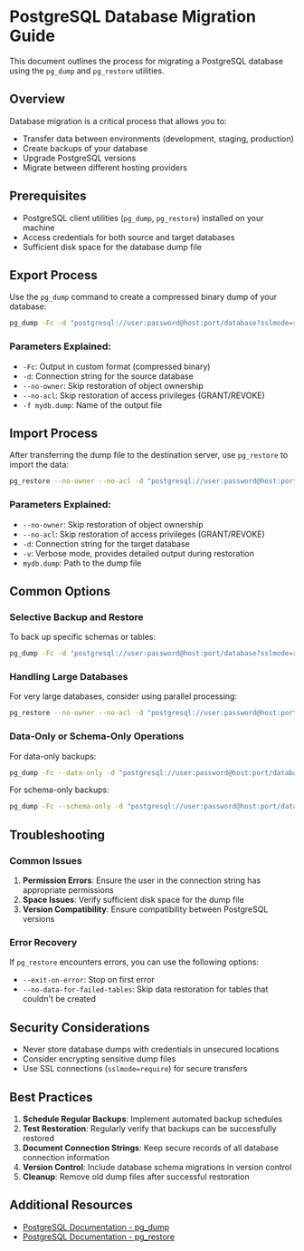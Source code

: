 # PostgreSQL Database Migration Guide

This document outlines the process for migrating a PostgreSQL database using the `pg_dump` and
`pg_restore` utilities.

## Overview

Database migration is a critical process that allows you to:

- Transfer data between environments (development, staging, production)
- Create backups of your database
- Upgrade PostgreSQL versions
- Migrate between different hosting providers

## Prerequisites

- PostgreSQL client utilities (`pg_dump`, `pg_restore`) installed on your machine
- Access credentials for both source and target databases
- Sufficient disk space for the database dump file

## Export Process

Use the `pg_dump` command to create a compressed binary dump of your database:

```bash
pg_dump -Fc -d "postgresql://user:password@host:port/database?sslmode=require" --no-owner --no-acl -f mydb.dump
```

### Parameters Explained:

- `-Fc`: Output in custom format (compressed binary)
- `-d`: Connection string for the source database
- `--no-owner`: Skip restoration of object ownership
- `--no-acl`: Skip restoration of access privileges (GRANT/REVOKE)
- `-f mydb.dump`: Name of the output file

## Import Process

After transferring the dump file to the destination server, use `pg_restore` to import the data:

```bash
pg_restore --no-owner --no-acl -d "postgresql://user:password@host:port/database?sslmode=require" -v mydb.dump
```

### Parameters Explained:

- `--no-owner`: Skip restoration of object ownership
- `--no-acl`: Skip restoration of access privileges (GRANT/REVOKE)
- `-d`: Connection string for the target database
- `-v`: Verbose mode, provides detailed output during restoration
- `mydb.dump`: Path to the dump file

## Common Options

### Selective Backup and Restore

To back up specific schemas or tables:

```bash
pg_dump -Fc -d "postgresql://user:password@host:port/database?sslmode=require" --schema=my_schema --table=my_table -f selective_backup.dump
```

### Handling Large Databases

For very large databases, consider using parallel processing:

```bash
pg_restore --no-owner --no-acl -d "postgresql://user:password@host:port/database?sslmode=require" -j 4 -v mydb.dump
```

### Data-Only or Schema-Only Operations

For data-only backups:

```bash
pg_dump -Fc --data-only -d "postgresql://user:password@host:port/database?sslmode=require" -f data_only.dump
```

For schema-only backups:

```bash
pg_dump -Fc --schema-only -d "postgresql://user:password@host:port/database?sslmode=require" -f schema_only.dump
```

## Troubleshooting

### Common Issues

1. **Permission Errors**: Ensure the user in the connection string has appropriate permissions
2. **Space Issues**: Verify sufficient disk space for the dump file
3. **Version Compatibility**: Ensure compatibility between PostgreSQL versions

### Error Recovery

If `pg_restore` encounters errors, you can use the following options:

- `--exit-on-error`: Stop on first error
- `--no-data-for-failed-tables`: Skip data restoration for tables that couldn't be created

## Security Considerations

- Never store database dumps with credentials in unsecured locations
- Consider encrypting sensitive dump files
- Use SSL connections (`sslmode=require`) for secure transfers

## Best Practices

1. **Schedule Regular Backups**: Implement automated backup schedules
2. **Test Restoration**: Regularly verify that backups can be successfully restored
3. **Document Connection Strings**: Keep secure records of all database connection information
4. **Version Control**: Include database schema migrations in version control
5. **Cleanup**: Remove old dump files after successful restoration

## Additional Resources

- [PostgreSQL Documentation - pg_dump](https://www.postgresql.org/docs/current/app-pgdump.html)
- [PostgreSQL Documentation - pg_restore](https://www.postgresql.org/docs/current/app-pgrestore.html)
